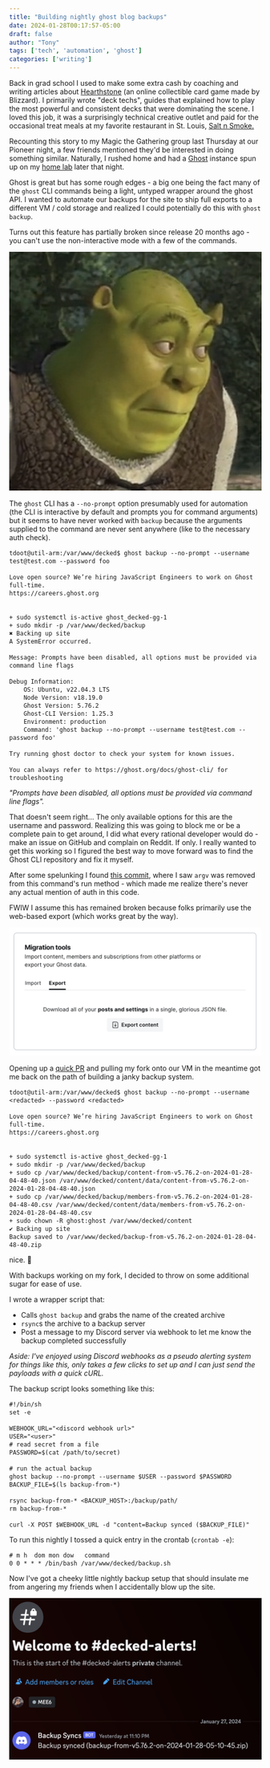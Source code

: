 ```yaml
---
title: "Building nightly ghost blog backups"
date: 2024-01-28T00:17:57-05:00
draft: false
author: "Tony"
tags: ['tech', 'automation', 'ghost']
categories: ['writing']
---
```


Back in grad school I used to make some extra cash by coaching and writing articles about [Hearthstone](https://hearthstone.blizzard.com/en-us) (an online collectible card game made by Blizzard). I primarily wrote "deck techs", guides that explained how to play the most powerful and consistent decks that were dominating the scene. I loved this job, it was a surprisingly technical creative outlet and paid for the occasional treat meals at my favorite restaurant in St. Louis, [Salt n Smoke.](https://www.saltandsmokebbq.com/)

Recounting this story to my Magic the Gathering group last Thursday at our Pioneer night, a few friends mentioned they'd be interested in doing something similar. Naturally, I rushed home and had a [Ghost](https://ghost.org/) instance spun up on my [home lab](https://tdoot.com/blog/cheap-k8s/) later that night.

Ghost is great but has some rough edges - a big one being the fact many of the `ghost` CLI commands being a light, untyped wrapper around the ghost API.
I wanted to automate our backups for the site to ship full exports to a different VM / cold storage and realized I could potentially do this with `ghost backup`. 

Turns out this feature has partially broken since release 20 months ago - you can't use the non-interactive mode with a few of the commands.

![embarrassed shrek](/images/pictures/shrek.png)

The `ghost` CLI has a `--no-prompt` option presumably used for automation (the CLI is interactive by default and prompts you for command arguments) but it seems to have never worked with `backup` because the arguments supplied to the command are never sent anywhere (like to the necessary auth check).


```
tdoot@util-arm:/var/www/decked$ ghost backup --no-prompt --username test@test.com --password foo

Love open source? We’re hiring JavaScript Engineers to work on Ghost full-time.
https://careers.ghost.org


+ sudo systemctl is-active ghost_decked-gg-1
+ sudo mkdir -p /var/www/decked/backup
✖ Backing up site
A SystemError occurred.

Message: Prompts have been disabled, all options must be provided via command line flags

Debug Information:
    OS: Ubuntu, v22.04.3 LTS
    Node Version: v18.19.0
    Ghost Version: 5.76.2
    Ghost-CLI Version: 1.25.3
    Environment: production
    Command: 'ghost backup --no-prompt --username test@test.com --password foo'

Try running ghost doctor to check your system for known issues.

You can always refer to https://ghost.org/docs/ghost-cli/ for troubleshooting
```

*"Prompts have been disabled, all options must be provided via command line flags".* 

That doesn't seem right... The only available options for this are the username and password.
Realizing this was going to block me or be a complete pain to get around, I did what every rational developer would do - make an issue on GitHub and complain on Reddit.
If only. I really wanted to get this working so I figured the best way to move forward was to find the Ghost CLI repository and fix it myself.

After some spelunking I found [this commit](https://github.com/TryGhost/Ghost-CLI/commit/1c689bb64c83308426060ca0a78e122bb8454b94), where I saw `argv` was removed from this command's run method - which made me realize there's never any actual mention of auth in this code.

FWIW I assume this has remained broken because folks primarily use the web-based export (which works great by the way).

![ghost backup UI](/images/pictures/ghost_backup.png)

Opening up a [quick PR](https://github.com/TryGhost/Ghost-CLI/pull/1817) and pulling my fork onto our VM in the meantime got me back on the path of building a janky backup system. 

```
tdoot@util-arm:/var/www/decked$ ghost backup --no-prompt --username <redacted> --password <redacted>

Love open source? We’re hiring JavaScript Engineers to work on Ghost full-time.
https://careers.ghost.org


+ sudo systemctl is-active ghost_decked-gg-1
+ sudo mkdir -p /var/www/decked/backup
+ sudo cp /var/www/decked/backup/content-from-v5.76.2-on-2024-01-28-04-48-40.json /var/www/decked/content/data/content-from-v5.76.2-on-2024-01-28-04-48-40.json
+ sudo cp /var/www/decked/backup/members-from-v5.76.2-on-2024-01-28-04-48-40.csv /var/www/decked/content/data/members-from-v5.76.2-on-2024-01-28-04-48-40.csv
+ sudo chown -R ghost:ghost /var/www/decked/content
✔ Backing up site
Backup saved to /var/www/decked/backup-from-v5.76.2-on-2024-01-28-04-48-40.zip
```

nice. 🧙

With backups working on my fork, I decided to throw on some additional sugar for ease of use.

I wrote a wrapper script that:
- Calls `ghost backup` and grabs the name of the created archive
- `rsync`s the archive to a backup server
- Post a message to my Discord server via webhook to let me know the backup completed successfully

*Aside: I've enjoyed using Discord webhooks as a pseudo alerting system for things like this, only takes a few clicks to set up and I can just send the payloads with a quick cURL.*
  
The backup script looks something like this:

```
#!/bin/sh
set -e

WEBHOOK_URL="<discord webhook url>"
USER="<user>"
# read secret from a file
PASSWORD=$(cat /path/to/secret)

# run the actual backup
ghost backup --no-prompt --username $USER --password $PASSWORD
BACKUP_FILE=$(ls backup-from-*)

rsync backup-from-* <BACKUP_HOST>:/backup/path/
rm backup-from-*

curl -X POST $WEBHOOK_URL -d "content=Backup synced ($BACKUP_FILE)"
```

To run this nightly I tossed a quick entry in the crontab (`crontab -e`):
```
# m h  dom mon dow   command
0 0 * * * /bin/bash /var/www/decked/backup.sh
```

Now I've got a cheeky little nightly backup setup that should insulate me from angering my friends when I accidentally blow up the site.


![ghost backup UI](/images/pictures/discord_backup_notification.png)